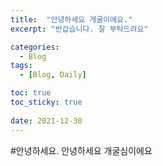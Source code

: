```yaml
---
title:  "안녕하세요 개굴이에요."
excerpt: "반갑습니다. 잘 부탁드려요"

categories:
  - Blog
tags:
  - [Blog, Daily]

toc: true
toc_sticky: true
 
date: 2021-12-30
---
```

#안녕하세요.
안녕하세요 개굴심이에요
